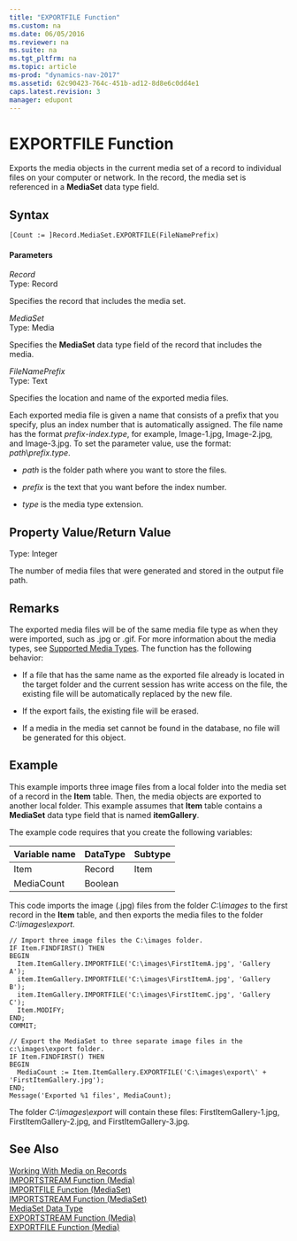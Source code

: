 ```yaml
---
title: "EXPORTFILE Function"
ms.custom: na
ms.date: 06/05/2016
ms.reviewer: na
ms.suite: na
ms.tgt_pltfrm: na
ms.topic: article
ms-prod: "dynamics-nav-2017"
ms.assetid: 62c90423-764c-451b-ad12-8d8e6c0dd4e1
caps.latest.revision: 3
manager: edupont
---
```

# EXPORTFILE Function
Exports the media objects in the current media set of a record to individual files on your computer or network. In the record, the media set is referenced in a **MediaSet** data type field.  
  
## Syntax  
  
```  
[Count := ]Record.MediaSet.EXPORTFILE(FileNamePrefix)  
```  
  
#### Parameters  
 *Record*  
 Type: Record  
  
 Specifies the record that includes the media set.  
  
 *MediaSet*  
 Type: Media  
  
 Specifies the **MediaSet** data type field of the record that includes the media.  
  
 *FileNamePrefix*  
 Type: Text  
  
 Specifies the location and name of the exported media files.  
  
 Each exported media file is given a name that consists of a prefix that you specify, plus an index number that is automatically assigned. The file name has the format *prefix*\-*index*.*type*, for example, Image\-1.jpg, Image\-2.jpg, and Image\-3.jpg. To set the parameter value, use the format: *path*\\*prefix*.*type*.  
  
-   *path* is the folder path where you want to store the files.  
  
-   *prefix* is the text that you want before the index number.  
  
-   *type* is the media type extension.  
  
## Property Value/Return Value  
 Type: Integer  
  
 The number of media files that were generated and stored in the output file path.  
  
## Remarks  
 The exported media files will be of the same media file type as when they were imported, such as .jpg or .gif. For more information about the media types, see [Supported Media Types](Working-With-Media-on-Records.md#SupportedMediaTypes). The function has the following behavior:  
  
-   If a file that has the same name as the exported file already is located in the target folder and the current session has write access on the file, the existing file will be automatically replaced by the new file.  
  
-   If the export fails, the existing file will be erased.  
  
-   If a media in the media set cannot be found in the database, no file will be generated for this object.  
  
## Example  
 This example imports three image files from a local folder into the media set of a record in the **Item** table. Then, the media objects are exported to another local folder. This example assumes that **Item** table contains a **MediaSet** data type field that is named **itemGallery**.  
  
 The example code requires that you create the following variables:  
  
|Variable name|DataType|Subtype|  
|-------------------|--------------|-------------|  
|Item|Record|Item|  
|MediaCount|Boolean||  
  
 This code imports the image \(.jpg\) files from the folder *C:\\images* to the first record in the **Item** table, and then exports the media files to the folder *C:\\images\\export*.  
  
```  
// Import three image files the C:\images folder.  
IF Item.FINDFIRST() THEN  
BEGIN  
  Item.ItemGallery.IMPORTFILE('C:\images\FirstItemA.jpg', 'Gallery A');  
  item.ItemGallery.IMPORTFILE('C:\images\FirstItemA.jpg', 'Gallery B');  
  item.ItemGallery.IMPORTFILE('C:\images\FirstItemC.jpg', 'Gallery C');  
  Item.MODIFY;  
END;  
COMMIT;  
  
// Export the MediaSet to three separate image files in the c:\images\export folder.  
IF Item.FINDFIRST() THEN  
BEGIN  
  MediaCount := Item.ItemGallery.EXPORTFILE('C:\images\export\' + 'FirstItemGallery.jpg');  
END;  
Message('Exported %1 files', MediaCount);  
```  
  
 The folder *C:\\images\\export* will contain these files: FirstItemGallery\-1.jpg, FirstItemGallery\-2.jpg, and FirstItemGallery\-3.jpg.  
  
## See Also  
 [Working With Media on Records](Working-With-Media-on-Records.md)   
 [IMPORTSTREAM Function \(Media\)](IMPORTSTREAM-Function--Media-.md)   
 [IMPORTFILE Function \(MediaSet\)](IMPORTFILE-Function--MediaSet-.md)   
 [IMPORTSTREAM Function \(MediaSet\)](IMPORTSTREAM-Function--MediaSet-.md)   
 [MediaSet Data Type](MediaSet-Data-Type.md)   
 [EXPORTSTREAM Function \(Media\)](EXPORTSTREAM-Function--Media-.md)   
 [EXPORTFILE Function \(Media\)](EXPORTFILE-Function--Media-.md)